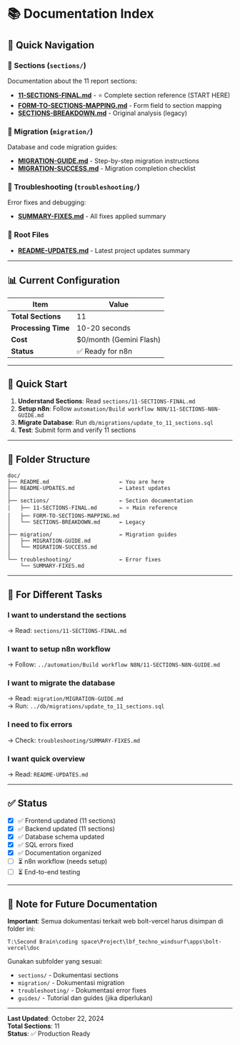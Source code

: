 # 📚 Documentation Index

## 🎯 Quick Navigation

### **📂 Sections** (`sections/`)

Documentation about the 11 report sections:

- **[11-SECTIONS-FINAL.md](sections/11-SECTIONS-FINAL.md)** - ⭐ Complete section reference (START HERE)
- **[FORM-TO-SECTIONS-MAPPING.md](sections/FORM-TO-SECTIONS-MAPPING.md)** - Form field to section mapping
- **[SECTIONS-BREAKDOWN.md](sections/SECTIONS-BREAKDOWN.md)** - Original analysis (legacy)

### **📂 Migration** (`migration/`)

Database and code migration guides:

- **[MIGRATION-GUIDE.md](migration/MIGRATION-GUIDE.md)** - Step-by-step migration instructions
- **[MIGRATION-SUCCESS.md](migration/MIGRATION-SUCCESS.md)** - Migration completion checklist

### **📂 Troubleshooting** (`troubleshooting/`)

Error fixes and debugging:

- **[SUMMARY-FIXES.md](troubleshooting/SUMMARY-FIXES.md)** - All fixes applied summary

### **📂 Root Files**

- **[README-UPDATES.md](README-UPDATES.md)** - Latest project updates summary

---

## 📊 Current Configuration

| Item                | Value                   |
| ------------------- | ----------------------- |
| **Total Sections**  | 11                      |
| **Processing Time** | 10-20 seconds           |
| **Cost**            | $0/month (Gemini Flash) |
| **Status**          | ✅ Ready for n8n        |

---

## 🚀 Quick Start

1. **Understand Sections**: Read `sections/11-SECTIONS-FINAL.md`
2. **Setup n8n**: Follow `automation/Build workflow N8N/11-SECTIONS-N8N-GUIDE.md`
3. **Migrate Database**: Run `db/migrations/update_to_11_sections.sql`
4. **Test**: Submit form and verify 11 sections

---

## 📁 Folder Structure

```
doc/
├── README.md                      ← You are here
├── README-UPDATES.md              ← Latest updates
│
├── sections/                      ← Section documentation
│   ├── 11-SECTIONS-FINAL.md       ← ⭐ Main reference
│   ├── FORM-TO-SECTIONS-MAPPING.md
│   └── SECTIONS-BREAKDOWN.md      ← Legacy
│
├── migration/                     ← Migration guides
│   ├── MIGRATION-GUIDE.md
│   └── MIGRATION-SUCCESS.md
│
└── troubleshooting/               ← Error fixes
    └── SUMMARY-FIXES.md
```

---

## 🎯 For Different Tasks

### **I want to understand the sections**

→ Read: `sections/11-SECTIONS-FINAL.md`

### **I want to setup n8n workflow**

→ Follow: `../automation/Build workflow N8N/11-SECTIONS-N8N-GUIDE.md`

### **I want to migrate the database**

→ Read: `migration/MIGRATION-GUIDE.md`  
→ Run: `../db/migrations/update_to_11_sections.sql`

### **I need to fix errors**

→ Check: `troubleshooting/SUMMARY-FIXES.md`

### **I want quick overview**

→ Read: `README-UPDATES.md`

---

## ✅ Status

- [x] ✅ Frontend updated (11 sections)
- [x] ✅ Backend updated (11 sections)
- [x] ✅ Database schema updated
- [x] ✅ SQL errors fixed
- [x] ✅ Documentation organized
- [ ] ⏳ n8n workflow (needs setup)
- [ ] ⏳ End-to-end testing

---

## 📝 Note for Future Documentation

**Important**: Semua dokumentasi terkait web bolt-vercel harus disimpan di folder ini:

```
T:\Second Brain\coding space\Project\lbf_techno_windsurf\apps\bolt-vercel\doc
```

Gunakan subfolder yang sesuai:

- `sections/` - Dokumentasi sections
- `migration/` - Dokumentasi migration
- `troubleshooting/` - Dokumentasi error fixes
- `guides/` - Tutorial dan guides (jika diperlukan)

---

**Last Updated**: October 22, 2024  
**Total Sections**: 11  
**Status**: ✅ Production Ready

